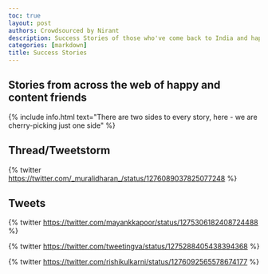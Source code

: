 ```yaml
---
toc: true
layout: post
authors: Crowdsourced by Nirant
description: Success Stories of those who've come back to India and happy with it
categories: [markdown]
title: Success Stories
---
```


## Stories from across the web of happy and content friends
{% include info.html text="There are two sides to every story, here - we are cherry-picking just one side" %}

## Thread/Tweetstorm
{% twitter https://twitter.com/_muralidharan_/status/1276089037825077248 %}

## Tweets
{% twitter https://twitter.com/mayankkapoor/status/1275306182408724488 %}

{% twitter https://twitter.com/tweetingva/status/1275288405438394368 %}

{% twitter https://twitter.com/rishikulkarni/status/1276092565578674177 %}
